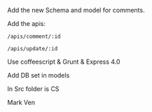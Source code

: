 Add the new Schema and model for comments.

Add the apis:

	/apis/comment/:id

	/apis/update/:id

Use coffeescript & Grunt & Express 4.0

Add DB set in models

In Src folder is CS


Mark Ven
